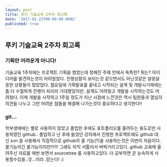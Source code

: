 ```yaml
---
layout: post
title: 루키 기술교육 2주차 회고록
date: '2017-01-22T00:00:00.000Z'
published: true
---
```

## 루키 기술교육 2주차 회고록

### 기획만 어려운게 아니다!
기술교육 1주차에는 프로젝트 기획을 했었는데 정해진 주제 안에서 독특한? 튀는? 아이디어를 발견하는것이 어려웠었다. 진행상황이 보이는것 같으면서도 아닌것같은 알쏭달쏭한 상황들이 많았었다. 월요일에 기획발표를 끝내고 시작되는 설계 및 개발시기때에는 좀 더 수월하게 진행이 되리라 기대했었지만..설계도 어려웠고 개발을 시작하는것도 어려웠다. 이제 개발을 시작하고 1주일 정도가 지난 시점에 느낀것은 역시 팀원들과 열심히 의견을 나누고 그런 어려운 점들을 해결해 나가는것이 중요하다고 생각한다!!

### git...
학부생때에는 별로 사용하지 않았고 졸업한 후에도 포트폴리오를 올려두는 용도로만 사용하였던 github.. 졸업하고 난 후에 들었던 강의에서 진행한 프로젝트때도 github 대신 svn 을 사용해서 직접적으로 github의 꿀 기능(?)을 사용하는것은 이번이 처음이다. 꿀기능이긴 꿀기능이지만!!!!!! 그래도 아직 서툴러서 버벅거리고있다..github 교육때 올려주신 자료를 매번 보면서 sourcetree 를 사용하고있다. 더 공부하면 곧 능숙하게 사용할수있을..것...이라..믿는다! :)

